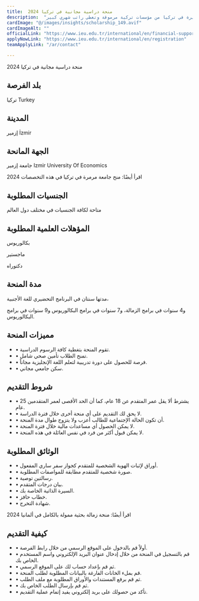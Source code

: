 ```yaml
---
title:  منحة دراسية مجانية في تركيا 2024 
description:  "فرصة ذهبية للحصول علي منحة ضخمة والتي تؤمن تمويل التأشيرة في تركيا من مؤسسات تركية مرموقة وتعطي راتب شهري كبير." 
cardImage: "@/images/insights/scholarship_149.avif" 
cardImageAlt: "" 
officialLink: "https://www.ieu.edu.tr/international/en/financial-support-students" 
applyNowLink: "https://www.ieu.edu.tr/international/en/registration" 
teamApplyLink: "/ar/contact"

---
```


منحة دراسية مجانية في تركيا 2024

## بلد الفرصة

تركيا Turkey

## المدينة

إزمير İzmir

## الجهة المانحة

جامعة إزمير Izmir University Of Economics

اقرأ أيضًا: منح جامعة مرمرة في تركيا في هذه التخصصات 2024

## الجنسيات المطلوبة

متاحة لكافة الجنسيات في مختلف دول العالم

## المؤهلات العلمية المطلوبة

بكالوريوس

ماجستير

دكتوراه

## مدة المنحة

مدتها سنتان في البرنامج التحضيري للغة الأجنبية،

و4 سنوات في برامج الزمالة، و7 سنوات في برامج البكالوريوس و9 سنوات في برامج البكالوريوس.

## مميزات المنحة

- • تقوم المنحة بتغطية كافة الرسوم الدراسية.
- • تمنح الطلاب تأمين صحي شامل.
- • فرصة للحصول على دورة تدريبية لتعلم اللغة الإنجليزية مجاناً.
- • سكن جامعي مجاني.

## شروط التقديم

- • يشترط ألا يقل عمر المتقدم عن 18 عام، كما أن الحد الأقصى لعمر المتقدمين 25 عام.
- • لا يحق لك التقديم على أي منحة أخرى خلال فترة الدراسة.
- • أن تكون الحالة الإجتماعية للطالب أعزب ولا يتزوج طوال مدة المنحة.
- • لا يمكن الحصول أي مساعدات مالية خلال فترة المنحة.
- • لا يمكن قبول أكثر من فرد في نفس العائلة في هذه المنحة.

## الوثائق المطلوبة

- • أوراق لإثبات الهوية الشخصية للمتقدم كجواز سفر ساري المفعول.
- • صورة شخصية للمتقدم مطابقة للمواصفات المطلوبة.
- • رسالتين توصية.
- • بيان درجات المتقدم.
- • السيرة الذاتية الخاصة بك.
- • خطاب حافز.
- • شهادة التخرج.

اقرأ أيضًا: منحة زمالة بحثية ممولة بالكامل في ألمانيا 2024

## كيفية التقديم

- • أولاً قم بالدخول على الموقع الرسمي من خلال رابط الفرصة.
- • قم بالتسجيل في المنحة من خلال إدخال عنوان البريد الإلكتروني واسم المستخدم الخاص بك.
- • ثم قم بإعداد حساب لك على الموقع الرسمي.
- • قم بملء الخانات الفارغة بالبيانات المطلوبة لطلب المنحة.
- • ثم قم برفع المستندات والأوراق المطلوبة مع ملف الطلب.
- • ثم قم بإرسال الطلب الخاص بك.
- • تأكد من حصولك على بريد إلكتروني يفيد إتمام عملية التقديم.

